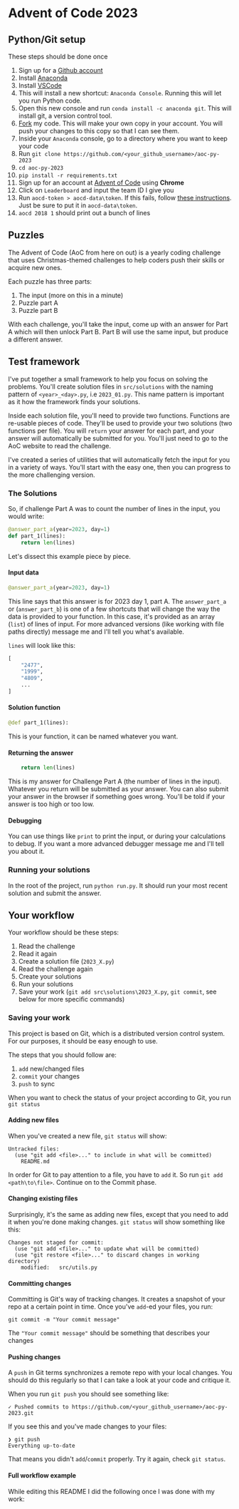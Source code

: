 # Advent of Code 2023

## Python/Git setup

These steps should be done once

1. Sign up for a [Github account](https://github.com/signup?source=header-home)
2. Install [Anaconda](https://www.anaconda.com/download)
3. Install [VSCode](https://code.visualstudio.com/)
4. This will install a new shortcut: `Anaconda Console`. Running this will let you run Python code.
5. Open this new console and run `conda install -c anaconda git`. This will install git, a version control tool.
6. [Fork](https://github.com/slyons/aoc-py-2023/fork) my code. This will make your own copy in your account. You will push your changes to this copy so that I can see them.
7. Inside your `Anaconda` console, go to a directory where you want to keep your code
8. Run `git clone https://github.com/<your_github_username>/aoc-py-2023`
9. `cd aoc-py-2023`
10. `pip install -r requirements.txt`
11. Sign up for an account at [Advent of Code](https://adventofcode.com/) using **Chrome**
12. Click on `Leaderboard` and input the team ID I give you
13. Run `aocd-token > aocd-data\token`. If this fails, follow [these instructions](https://github.com/wimglenn/advent-of-code/issues/1). Just be sure to put it in `aocd-data\token`.
14. `aocd 2018 1` should print out a bunch of lines

## Puzzles

The Advent of Code (AoC from here on out) is a yearly coding challenge that uses Christmas-themed challenges to help coders push their skills or acquire new ones.

Each puzzle has three parts:

1. The input (more on this in a minute)
2. Puzzle part A
3. Puzzle part B

With each challenge, you'll take the input, come up with an answer for Part A which will then unlock Part B. Part B will use the same input, but produce a different answer.

## Test framework

I've put together a small framework to help you focus on solving the problems. You'll create solution files in `src/solutions` with the naming pattern of `<year>_<day>.py`, i.e `2023_01.py`. This name pattern is important as it how the framework finds your solutions.

Inside each solution file, you'll need to provide two functions. Functions are re-usable pieces of code. They'll be used to provide your two solutions (two functions per file). You will `return` your answer for each part, and your answer will automatically be submitted for you. You'll just need to go to the AoC website to read the challenge.

I've created a series of utilities that will automatically fetch the input for you in a variety of ways. You'll start with the easy one, then you can progress to the more challenging version. 

### The Solutions

So, if challenge Part A was to count the number of lines in the input, you would write:

```python
@answer_part_a(year=2023, day=1)
def part_1(lines):
    return len(lines)
```

Let's dissect this example piece by piece.

#### Input data

```python
@answer_part_a(year=2023, day=1)
```

This line says that this answer is for 2023 day 1, part A. The `answer_part_a` or (`answer_part_b`) is one of a few shortcuts that will change the way the data is provided to your function. In this case, it's provided as an array (`list`) of lines of input. For more advanced versions (like working with file paths directly) message me and I'll tell you what's available.

`lines` will look like this:

```python
[
    "2477",
    "1999",
    "4809",
    ...
]
```

#### Solution function

```python
@def part_1(lines):
```

This is your function, it can be named whatever you want.

#### Returning the answer

```python
    return len(lines)
```

This is my answer for Challenge Part A (the number of lines in the input). Whatever you return will be submitted as your answer. You can also submit your answer in the browser if something goes wrong. You'll be told if your answer is too high or too low.

#### Debugging

You can use things like `print` to print the input, or during your calculations to debug. If you want a more advanced debugger message me and I'll tell you about it.

### Running your solutions

In the root of the project, run `python run.py`. It should run your most recent solution and submit the answer. 

## Your workflow

Your workflow should be these steps:

1. Read the challenge
2. Read it again
3. Create a solution file (`2023_X.py`)
4. Read the challenge again
5. Create your solutions
6. Run your solutions
7. Save your work (`git add src\solutions\2023_X.py`, `git commit`, see below for more specific commands)

### Saving your work

This project is based on Git, which is a distributed version control system. For our purposes, it should be easy enough to use. 

The steps that you should follow are:

1. `add` new/changed files
2. `commit` your changes
3. `push` to sync

When you want to check the status of your project according to Git, you run `git status`

#### Adding new files

When you've created a new file, `git status` will show:

```
Untracked files:
  (use "git add <file>..." to include in what will be committed)
	README.md
```

In order for Git to pay attention to a file, you have to `add` it. So run `git add <path\to\file>`. Continue on to the Commit phase.

#### Changing existing files

Surprisingly, it's the same as adding new files, except that you need to add it when you're done making changes. `git status` will show something like this:

```
Changes not staged for commit:
  (use "git add <file>..." to update what will be committed)
  (use "git restore <file>..." to discard changes in working directory)
	modified:   src/utils.py
```

#### Committing changes

Committing is Git's way of tracking changes. It creates a snapshot of your repo at a certain point in time. Once you've `add`-ed your files, you run:

`git commit -m "Your commit message"`

The `"Your commit message"` should be something that describes your changes

#### Pushing changes

A `push` in Git terms synchronizes a remote repo with your local changes. You should do this regularly so that I can take a look at your code and critique it.

When you run `git push` you should see something like:

```
✓ Pushed commits to https://github.com/<your_github_username>/aoc-py-2023.git
```

If you see this and you've made changes to your files:

```
❯ git push
Everything up-to-date
```

That means you didn't `add`/`commit` properly. Try it again, check `git status`.

#### Full workflow example

While editing this README I did the following once I was done with my work:

```shell

```